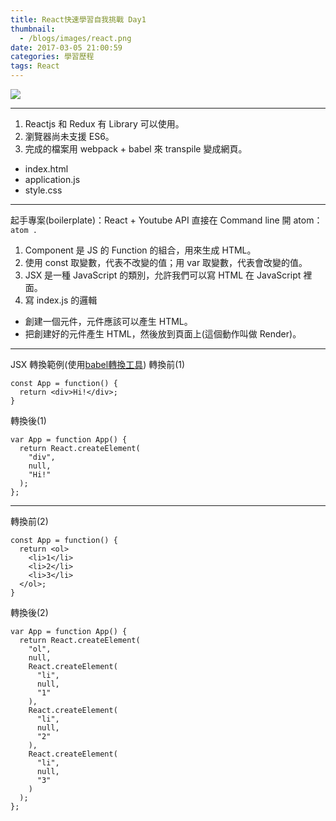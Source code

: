 ```yaml
---
title: React快速學習自我挑戰 Day1
thumbnail:
  - /blogs/images/react.png
date: 2017-03-05 21:00:59
categories: 學習歷程
tags: React
---
```

<img src="/blogs/images/react.png">

***
1. Reactjs 和 Redux 有 Library 可以使用。
2. 瀏覽器尚未支援 ES6。
3. 完成的檔案用 webpack + babel 來 transpile 變成網頁。
  - index.html
  - application.js
  - style.css

***
起手專案(boilerplate)：React + Youtube API
直接在 Command line 開 atom： `atom .`
1. Component 是 JS 的 Function 的組合，用來生成 HTML。
2. 使用 const 取變數，代表不改變的值；用 var 取變數，代表會改變的值。
3. JSX 是一種 JavaScript 的類別，允許我們可以寫 HTML 在 JavaScript 裡面。
4. 寫 index.js 的邏輯
  - 創建一個元件，元件應該可以產生 HTML。
  - 把創建好的元件產生 HTML，然後放到頁面上(這個動作叫做 Render)。

***
JSX 轉換範例(使用[babel轉換工具](https://babeljs.io/repl))
轉換前(1)
```
const App = function() {
  return <div>Hi!</div>;
}
```
轉換後(1)
```
var App = function App() {
  return React.createElement(
    "div",
    null,
    "Hi!"
  );
};
```
***
轉換前(2)
```
const App = function() {
  return <ol>
    <li>1</li>
    <li>2</li>
    <li>3</li>
  </ol>;
}
```
轉換後(2)
```
var App = function App() {
  return React.createElement(
    "ol",
    null,
    React.createElement(
      "li",
      null,
      "1"
    ),
    React.createElement(
      "li",
      null,
      "2"
    ),
    React.createElement(
      "li",
      null,
      "3"
    )
  );
};
```

